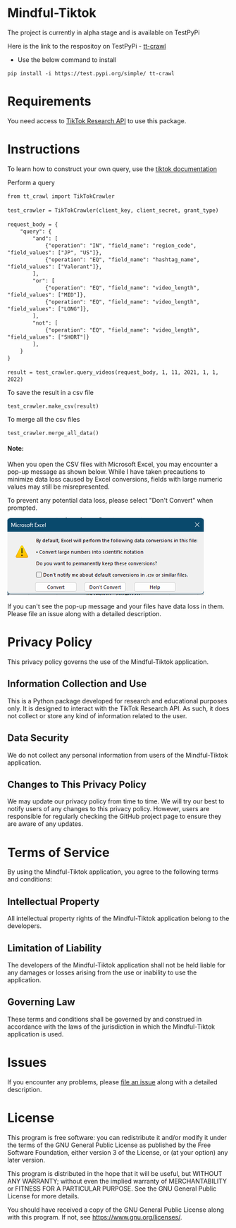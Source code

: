 # Mindful-Tiktok


The project is currently in alpha stage and is available on TestPyPi

Here is the link to the respositoy on TestPyPi -  [tt-crawl](https://test.pypi.org/project/tt-crawl/)

- Use the below command to install 

``` 
pip install -i https://test.pypi.org/simple/ tt-crawl
```

# Requirements
 
 You need access to [TikTok Research API](https://developers.tiktok.com/products/research-api/) to use this package. 


# Instructions

To learn how to construct your own query, use the [tiktok documentation](https://developers.tiktok.com/doc/research-api-specs-query-videos/)


Perform a query


```
from tt_crawl import TikTokCrawler

test_crawler = TikTokCrawler(client_key, client_secret, grant_type)

request_body = {
    "query": {
        "and": [
            {"operation": "IN", "field_name": "region_code", "field_values": ["JP", "US"]},
            {"operation": "EQ", "field_name": "hashtag_name", "field_values": ["Valorant"]},
        ],
        "or": [
            {"operation": "EQ", "field_name": "video_length", "field_values": ["MID"]},
            {"operation": "EQ", "field_name": "video_length", "field_values": ["LONG"]},
        ],
        "not": [
            {"operation": "EQ", "field_name": "video_length", "field_values": ["SHORT"]}
        ],
    }
}

result = test_crawler.query_videos(request_body, 1, 11, 2021, 1, 1, 2022)

```

To save the result in a csv file

```
test_crawler.make_csv(result)
```

To merge all the csv files

```
test_crawler.merge_all_data()
```

#### Note: 


When you open the CSV files with Microsoft Excel, you may encounter a pop-up message as shown below. While I have taken precautions to minimize data loss caused by Excel conversions, fields with large numeric values may still be misrepresented.

To prevent any potential data loss, please select "Don't Convert" when prompted.


![Excel Pop-Up when opening csv file](./images/Excel_error.png)


If you can't see the pop-up message and your files have data loss in them. Please file an issue along with a detailed description.


# Privacy Policy

This privacy policy governs the use of the Mindful-Tiktok application.

## Information Collection and Use

This is a Python package developed for research and educational purposes only. It is designed to interact with the TikTok Research API. As such, it does not collect or store any kind of information related to the user.

## Data Security

We do not collect any personal information from users of the Mindful-Tiktok application. 

## Changes to This Privacy Policy

We may update our privacy policy from time to time. We will try our best to notify users of any changes to this privacy policy. However, users are responsible for regularly checking the GitHub project page to ensure they are aware of any updates.




# Terms of Service

By using the Mindful-Tiktok application, you agree to the following terms and conditions:

## Intellectual Property

All intellectual property rights of the Mindful-Tiktok application belong to the developers.

## Limitation of Liability

The developers of the Mindful-Tiktok application shall not be held liable for any damages or losses arising from the use or inability to use the application.

## Governing Law

These terms and conditions shall be governed by and construed in accordance with the laws of the jurisdiction in which the Mindful-Tiktok application is used.





# Issues

If you encounter any problems, please [file an issue](https://github.com/Saikamesh/Mindful-Tiktok/issues) along with a detailed description.


# License

This program is free software: you can redistribute it and/or modify it under the terms of the GNU General Public License as published by the Free Software Foundation, either version 3 of the License, or (at your option) any later version.

This program is distributed in the hope that it will be useful, but WITHOUT ANY WARRANTY; without even the implied warranty of MERCHANTABILITY or FITNESS FOR A PARTICULAR PURPOSE. See the GNU General Public License for more details.

You should have received a copy of the GNU General Public License along with this program. If not, see <https://www.gnu.org/licenses/>.